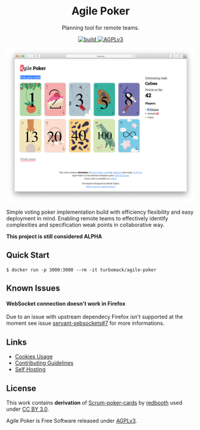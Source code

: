 <div align="center">
    <h1>Agile Poker</h1>
    <p>Planning tool for remote teams.</p>
    <!-- Badges -->
    <a href="https://travis-ci.org/turboMaCk/agile-poker">
        <img src="https://travis-ci.org/turboMaCk/agile-poker.svg?branch=master" alt="build">
    </a>
    <a href="https://www.gnu.org/licenses/agpl-3.0.en.html">
        <img src="https://img.shields.io/badge/license-AGPLv3-brightgreen.svg" alt="AGPLv3">
    <a>
</div>

![screenshot](docs/screenshot.png)

Simple voting poker implementation build with efficiency
flexibility and easy deployment in mind.
Enabling remote teams to effectively identify complexities
and specification weak points in collaborative way.

**This project is still considered ALPHA**

## Quick Start

```
$ docker run -p 3000:3000 --rm -it turbomack/agile-poker
```

## Known Issues

#### WebSocket connection doesn't work in Firefox

Due to an issue with upstream dependecy Firefox isn't supported at the moment
see issue [servant-sebsockets#7](https://github.com/moesenle/servant-websockets/issues/7)
for more informations.

## Links

- [Cookies Usage](docs/COOKIES.md)
- [Contributing Guidelines](CONTRIBUTING.md)
- [Self Hosting](docs/HOSTING.md)

## License

This work contains **derivation** of [Scrum-poker-cards](https://github.com/redbooth/Scrum-poker-cards)
by [redbooth](https://redbooth.com/) used under [CC BY 3.0](https://creativecommons.org/licenses/by/3.0/).

Agile Poker is Free Software released under [AGPLv3](https://www.gnu.org/licenses/agpl-3.0.en.html).
